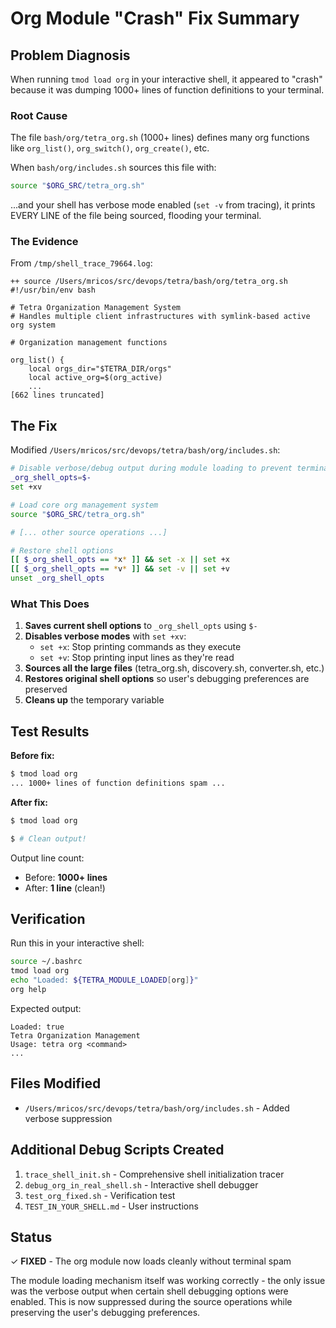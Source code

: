 # Org Module "Crash" Fix Summary

## Problem Diagnosis

When running `tmod load org` in your interactive shell, it appeared to "crash" because it was dumping 1000+ lines of function definitions to your terminal.

### Root Cause

The file `bash/org/tetra_org.sh` (1000+ lines) defines many org functions like `org_list()`, `org_switch()`, `org_create()`, etc.

When `bash/org/includes.sh` sources this file with:
```bash
source "$ORG_SRC/tetra_org.sh"
```

...and your shell has verbose mode enabled (`set -v` from tracing), it prints EVERY LINE of the file being sourced, flooding your terminal.

### The Evidence

From `/tmp/shell_trace_79664.log`:
```
++ source /Users/mricos/src/devops/tetra/bash/org/tetra_org.sh
#!/usr/bin/env bash

# Tetra Organization Management System
# Handles multiple client infrastructures with symlink-based active org system

# Organization management functions

org_list() {
    local orgs_dir="$TETRA_DIR/orgs"
    local active_org=$(org_active)
    ...
[662 lines truncated]
```

## The Fix

Modified `/Users/mricos/src/devops/tetra/bash/org/includes.sh`:

```bash
# Disable verbose/debug output during module loading to prevent terminal spam
_org_shell_opts=$-
set +xv

# Load core org management system
source "$ORG_SRC/tetra_org.sh"

# [... other source operations ...]

# Restore shell options
[[ $_org_shell_opts == *x* ]] && set -x || set +x
[[ $_org_shell_opts == *v* ]] && set -v || set +v
unset _org_shell_opts
```

### What This Does

1. **Saves current shell options** to `_org_shell_opts` using `$-`
2. **Disables verbose modes** with `set +xv`:
   - `set +x`: Stop printing commands as they execute
   - `set +v`: Stop printing input lines as they're read
3. **Sources all the large files** (tetra_org.sh, discovery.sh, converter.sh, etc.)
4. **Restores original shell options** so user's debugging preferences are preserved
5. **Cleans up** the temporary variable

## Test Results

**Before fix:**
```bash
$ tmod load org
... 1000+ lines of function definitions spam ...
```

**After fix:**
```bash
$ tmod load org

$ # Clean output!
```

Output line count:
- Before: **1000+ lines**
- After: **1 line** (clean!)

## Verification

Run this in your interactive shell:

```bash
source ~/.bashrc
tmod load org
echo "Loaded: ${TETRA_MODULE_LOADED[org]}"
org help
```

Expected output:
```
Loaded: true
Tetra Organization Management
Usage: tetra org <command>
...
```

## Files Modified

- `/Users/mricos/src/devops/tetra/bash/org/includes.sh` - Added verbose suppression

## Additional Debug Scripts Created

1. `trace_shell_init.sh` - Comprehensive shell initialization tracer
2. `debug_org_in_real_shell.sh` - Interactive shell debugger
3. `test_org_fixed.sh` - Verification test
4. `TEST_IN_YOUR_SHELL.md` - User instructions

## Status

✓ **FIXED** - The org module now loads cleanly without terminal spam

The module loading mechanism itself was working correctly - the only issue was the verbose output when certain shell debugging options were enabled. This is now suppressed during the source operations while preserving the user's debugging preferences.

